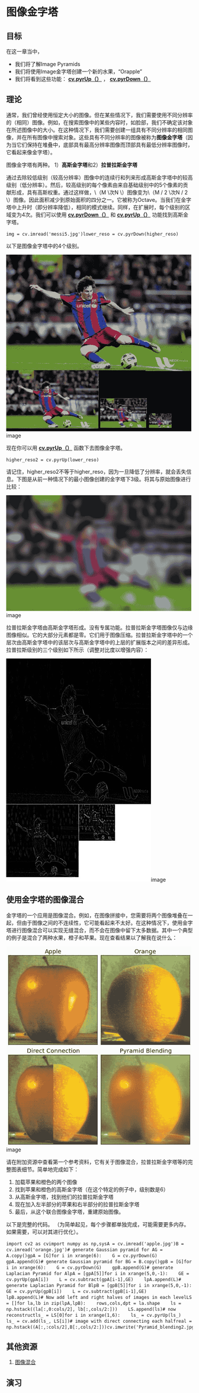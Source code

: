 # 图像金字塔

## 目标

在这一章当中，

*   我们将了解Image Pyramids
*   我们将使用Image金字塔创建一个新的水果，“Orapple”
*   我们将看到这些功能： **[cv.pyrUp（）](../../d4/d86/group__imgproc__filter.html#gada75b59bdaaca411ed6fee10085eb784 "Upsamples an image and then blurs it. ")** ， **[cv.pyrDown（）](../../d4/d86/group__imgproc__filter.html#gaf9bba239dfca11654cb7f50f889fc2ff "Blurs an image and downsamples it. ")**

## 理论

通常，我们曾经使用恒定大小的图像。但在某些情况下，我们需要使用不同分辨率的（相同）图像。例如，在搜索图像中的某些内容时，如脸部，我们不确定该对象在所述图像中的大小。在这种情况下，我们需要创建一组具有不同分辨率的相同图像，并在所有图像中搜索对象。这些具有不同分辨率的图像被称为**图像金字塔**（因为当它们保持在堆叠中，底部具有最高分辨率图像而顶部具有最低分辨率图像时，它看起来像金字塔）。

图像金字塔有两种。 1）**高斯金字塔**和2）**拉普拉斯金字塔**

通过去除较低级别（较高分辨率）图像中的连续行和列来形成高斯金字塔中的较高级别（低分辨率）。然后，较高级别的每个像素由来自基础级别中的5个像素的贡献形成，具有高斯权重。通过这样做，\（M \次N \）图像变为\（M / 2 \次N / 2 \）图像。因此面积减少到原始面积的四分之一。它被称为Octave。当我们在金字塔中上升时（即分辨率降低），相同的模式继续。同样，在扩展时，每个级别的区域变为4次。我们可以使用 **[cv.pyrDown（）](../../d4/d86/group__imgproc__filter.html#gaf9bba239dfca11654cb7f50f889fc2ff "Blurs an image and downsamples it. ")** 和 **[cv.pyrUp（）](../../d4/d86/group__imgproc__filter.html#gada75b59bdaaca411ed6fee10085eb784 "Upsamples an image and then blurs it. ")** 功能找到高斯金字塔。

```
img = cv.imread('messi5.jpg')lower_reso = cv.pyrDown(higher_reso)
```

以下是图像金字塔中的4个级别。

![messipyr.jpg](img/652621e963392e262dfb6bef13aa0674.jpg)image

现在你可以用 **[cv.pyrUp（）](../../d4/d86/group__imgproc__filter.html#gada75b59bdaaca411ed6fee10085eb784 "Upsamples an image and then blurs it. ")** 函数下去图像金字塔。

```
higher_reso2 = cv.pyrUp(lower_reso)
```

请记住，higher_reso2不等于higher_reso，因为一旦降低了分辨率，就会丢失信息。下图是从前一种情况下的最小图像创建的金字塔下3级。将其与原始图像进行比较：

![messiup.jpg](img/d5580157d4e280ede20029e0cd05cc78.jpg)image

拉普拉斯金字塔由高斯金字塔形成。没有专属功能。拉普拉斯金字塔图像仅与边缘图像相似。它的大部分元素都是零。它们用于图像压缩。拉普拉斯金字塔中的一个层次由高斯金字塔中的该层次与高斯金字塔中的上层的扩展版本之间的差异形成。拉普拉斯级别的三个级别如下所示（调整对比度以增强内容）：

![lap.jpg](img/751e81750c2949358f4b13a6fb43b318.jpg)image

## 使用金字塔的图像混合

金字塔的一个应用是图像混合。例如，在图像拼接中，您需要将两个图像堆叠在一起，但由于图像之间的不连续性，它可能看起来不太好。在这种情况下，使用金字塔进行图像混合可以实现无缝混合，而不会在图像中留下太多数据。其中一个典型的例子是混合了两种水果，橙子和苹果。现在查看结果以了解我在说什么：

![orapple.jpg](img/66cf9eecf0bd67205984d0cf195deac2.jpg)image

请在附加资源中查看第一个参考资料，它有关于图像混合，拉普拉斯金字塔等的完整图表细节。简单地完成如下：

1.  加载苹果和橙色的两个图像
2.  找到苹果和橙色的高斯金字塔（在这个特定的例子中，级别数是6）
3.  从高斯金字塔，找到他们的拉普拉斯金字塔
4.  现在加入左半部分的苹果和右半部分的拉普拉斯金字塔
5.  最后，从这个联合图像金字塔，重建原始图像。

以下是完整的代码。 （为简单起见，每个步骤都单独完成，可能需要更多内存。如果需要，可以对其进行优化）。

```
import cv2 as cvimport numpy as np,sysA = cv.imread('apple.jpg')B = cv.imread('orange.jpg')# generate Gaussian pyramid for AG = A.copy()gpA = [G]for i in xrange(6):    G = cv.pyrDown(G)    gpA.append(G)# generate Gaussian pyramid for BG = B.copy()gpB = [G]for i in xrange(6):    G = cv.pyrDown(G)    gpB.append(G)# generate Laplacian Pyramid for AlpA = [gpA[5]]for i in xrange(5,0,-1):    GE = cv.pyrUp(gpA[i])    L = cv.subtract(gpA[i-1],GE)    lpA.append(L)# generate Laplacian Pyramid for BlpB = [gpB[5]]for i in xrange(5,0,-1):    GE = cv.pyrUp(gpB[i])    L = cv.subtract(gpB[i-1],GE)    lpB.append(L)# Now add left and right halves of images in each levelLS = []for la,lb in zip(lpA,lpB):    rows,cols,dpt = la.shape    ls = np.hstack((la[:,0:cols/2], lb[:,cols/2:]))    LS.append(ls)# now reconstructls_ = LS[0]for i in xrange(1,6):    ls_ = cv.pyrUp(ls_)    ls_ = cv.add(ls_, LS[i])# image with direct connecting each halfreal = np.hstack((A[:,:cols/2],B[:,cols/2:]))cv.imwrite('Pyramid_blending2.jpg',ls_)cv.imwrite('Direct_blending.jpg',real)
```

## 其他资源

1.  [图像混合](http://pages.cs.wisc.edu/~csverma/CS766_09/ImageMosaic/imagemosaic.html)

## 演习